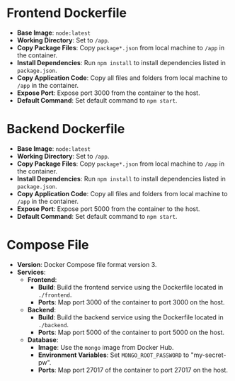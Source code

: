 # Frontend Dockerfile
- **Base Image**: `node:latest`
- **Working Directory**: Set to `/app`.
- **Copy Package Files**: Copy `package*.json` from local machine to `/app` in the container.
- **Install Dependencies**: Run `npm install` to install dependencies listed in `package.json`.
- **Copy Application Code**: Copy all files and folders from local machine to `/app` in the container.
- **Expose Port**: Expose port 3000 from the container to the host.
- **Default Command**: Set default command to `npm start`.

# Backend Dockerfile
- **Base Image**: `node:latest`
- **Working Directory**: Set to `/app`.
- **Copy Package Files**: Copy `package*.json` from local machine to `/app` in the container.
- **Install Dependencies**: Run `npm install` to install dependencies listed in `package.json`.
- **Copy Application Code**: Copy all files and folders from local machine to `/app` in the container.
- **Expose Port**: Expose port 5000 from the container to the host.
- **Default Command**: Set default command to `npm start`.

# Compose File
- **Version**: Docker Compose file format version 3.
- **Services**:
  - **Frontend**:
    - **Build**: Build the frontend service using the Dockerfile located in `./frontend`.
    - **Ports**: Map port 3000 of the container to port 3000 on the host.
  - **Backend**:
    - **Build**: Build the backend service using the Dockerfile located in `./backend`.
    - **Ports**: Map port 5000 of the container to port 5000 on the host.
  - **Database**:
    - **Image**: Use the `mongo` image from Docker Hub.
    - **Environment Variables**: Set `MONGO_ROOT_PASSWORD` to "my-secret-pw".
    - **Ports**: Map port 27017 of the container to port 27017 on the host.
